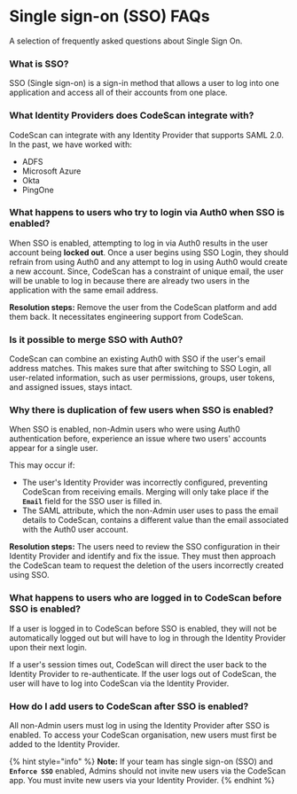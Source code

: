 # Single sign-on (SSO) FAQs

A selection of frequently asked questions about Single Sign On.

### What is SSO? <a href="#what-is-sso" id="what-is-sso"></a>

SSO (Single sign-on) is a sign-in method that allows a user to log into one application and access all of their accounts from one place.

### What Identity Providers does CodeScan integrate with? <a href="#what-identity-providers-does-codescan-integrate-with" id="what-identity-providers-does-codescan-integrate-with"></a>

CodeScan can integrate with any Identity Provider that supports SAML 2.0. In the past, we have worked with:

* ADFS
* Microsoft Azure
* Okta
* PingOne

### What happens to users who try to login via Auth0 when SSO is enabled? <a href="#what-happens-to-users-who-try-to-login-via-auth0-when-sso-is-enabled" id="what-happens-to-users-who-try-to-login-via-auth0-when-sso-is-enabled"></a>

When SSO is enabled, attempting to log in via Auth0 results in the user account being **locked out**. Once a user begins using SSO Login, they should refrain from using Auth0 and any attempt to log in using Auth0 would create a new account. Since, CodeScan has a constraint of unique email, the user will be unable to log in because there are already two users in the application with the same email address.

**Resolution steps:** Remove the user from the CodeScan platform and add them back. It necessitates engineering support from CodeScan.

### Is it possible to merge SSO with Auth0? <a href="#is-it-possible-to-merge-sso-with-auth0" id="is-it-possible-to-merge-sso-with-auth0"></a>

CodeScan can combine an existing Auth0 with SSO if the user's email address matches. This makes sure that after switching to SSO Login, all user-related information, such as user permissions, groups, user tokens, and assigned issues, stays intact.

### Why there is duplication of few users when SSO is enabled? <a href="#why-there-is-duplication-of-few-users-when-sso-is-enabled" id="why-there-is-duplication-of-few-users-when-sso-is-enabled"></a>

When SSO is enabled, non-Admin users who were using Auth0 authentication before, experience an issue where two users' accounts appear for a single user.

This may occur if:

* The user's Identity Provider was incorrectly configured, preventing CodeScan from receiving emails. Merging will only take place if the **`Email`** field for the SSO user is filled in.
* The SAML attribute, which the non-Admin user uses to pass the email details to CodeScan, contains a different value than the email associated with the Auth0 user account.

**Resolution steps:** The users need to review the SSO configuration in their Identity Provider and identify and fix the issue. They must then approach the CodeScan team to request the deletion of the users incorrectly created using SSO.

### What happens to users who are logged in to CodeScan before SSO is enabled? <a href="#what-happens-to-users-who-are-logged-in-to-codescan-before-sso-is-enabled" id="what-happens-to-users-who-are-logged-in-to-codescan-before-sso-is-enabled"></a>

If a user is logged in to CodeScan before SSO is enabled, they will not be automatically logged out but will have to log in through the Identity Provider upon their next login.

If a user's session times out, CodeScan will direct the user back to the Identity Provider to re-authenticate. If the user logs out of CodeScan, the user will have to log into CodeScan via the Identity Provider.

### How do I add users to CodeScan after SSO is enabled? <a href="#how-do-i-add-users-to-codescan-after-sso-is-enabled" id="how-do-i-add-users-to-codescan-after-sso-is-enabled"></a>

All non-Admin users must log in using the Identity Provider after SSO is enabled. To access your CodeScan organisation, new users must first be added to the Identity Provider.

{% hint style="info" %}
**Note:** If your team has single sign-on (SSO) and **`Enforce SSO`** enabled, Admins should not invite new users via the CodeScan app. You must invite new users via your Identity Provider.
{% endhint %}
